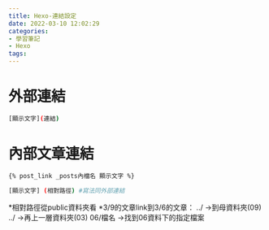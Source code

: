 ```yaml
---
title: Hexo-連結設定
date: 2022-03-10 12:02:29
categories: 
- 學習筆記
- Hexo
tags:
---
```


# 外部連結
``` bash
[顯示文字](連結)
```

# 內部文章連結
``` bash
{% post_link _posts內檔名 顯示文字 %}

[顯示文字] (相對路徑) #寫法同外部連結
```
*相對路徑從public資料夾看
*3/9的文章link到3/6的文章：
../ →到母資料夾(09)
../ →再上一層資料夾(03)
06/檔名 →找到06資料下的指定檔案